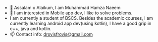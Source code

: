 - 👋 Assalam o Alaikum, I am Muhammad Hamza Naeem
- 👀 I am interested in Mobile app dev, I like to solve problems.
-    I am currently a student of BSCS.
     Besides the academic courses, I am currently learning android app dev(using kotlin), I have a good grip in c++, java and kotlin. 
- 📫 Contact info: drovisfrovis@gmail.com

<!---
ranahamza11/ranahamza11 is a ✨ special ✨ repository because its `README.md` (this file) appears on your GitHub profile.
You can click the Preview link to take a look at your changes.
--->
